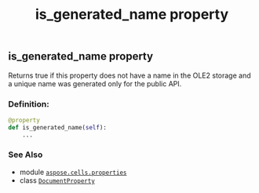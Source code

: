 ﻿---
title: is_generated_name property
second_title: Aspose.Cells for Python via .NET API References
description: 
type: docs
weight: 70
url: /aspose.cells.properties/documentproperty/is_generated_name/
is_root: false
---

## is_generated_name property


Returns true if this property does not have a name in the OLE2 storage
and a unique name was generated only for the public API.
### Definition:
```python
@property
def is_generated_name(self):
    ...
```

### See Also
* module [`aspose.cells.properties`](../../)
* class [`DocumentProperty`](/cells/python-net/aspose.cells.properties/documentproperty)
